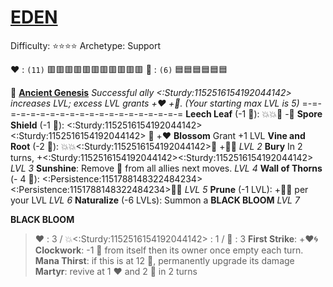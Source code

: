 # [__**EDEN**__](<https://www.youtube.com/watch?v=_49Yc_J5Eyk>) 
Difficulty: ⭐⭐⭐⭐
Archetype: Support

❤️ : `(11)`  🟥🟥🟥🟥🟥🟥🟥🟥🟥🟥🟥
🔷 : `(6)`    🟦🟦🟦🟦🟦🟦

🌱 [**Ancient Genesis**](https://media.discordapp.net/attachments/1056365502101979146/1168052057400430622/Eden.png?ex=65505c3f&is=653de73f&hm=617bc05782a578eadbd2ec0b4500c8ab366d7ea7efe856a185692b7527ca9366&=&width=673&height=673) 
*Successful ally <:Sturdy:1152516154192044142> increases LVL; excess LVL grants +❤️ +🔷. (Your starting max LVL is 5)*
=-=-=-=-=-=-=-=-=-=-=-=-=-=-=-=-=-=-=-=
**Leech Leaf**  (-1 🔷):   💥💥🔀 -🔷
**Spore Shield** (-1 🔷): <:Sturdy:1152516154192044142><:Sturdy:1152516154192044142> 🔀 +❤️
**Blossom** Grant +1 LVL
**Vine and Root** (-2 🔷): 💥💥<:Sturdy:1152516154192044142>🔀 +🔷🌀 *LVL 2*
**Bury** In 2 turns, +<:Sturdy:1152516154192044142><:Sturdy:1152516154192044142> *LVL 3*
**Sunshine**: Remove 🔀 from all allies next moves. *LVL 4*
**Wall of Thorns** (- 4 🔷): <:Persistence:1151788148322484234><:Persistence:1151788148322484234>🔀💥  *LVL 5*
**Prune** (-1 LVL): +🔷🌀 per your LVL *LVL 6*
**Naturalize** (-6 LVLs):  Summon a **BLACK BLOOM** *LVL 7*

**BLACK BLOOM**
> ❤️ : 3 / 💥<:Sturdy:1152516154192044142> : 1 / 🔷 : 3
> **First Strike**: +❤️🌀
> **Clockwork**: -1 🔷 from itself then its owner once empty each turn.
> **Mana Thirst**: if this is at 12 🔷, permanently upgrade its damage
> **Martyr**: revive at 1 ❤️ and 2 🔷 in 2 turns
